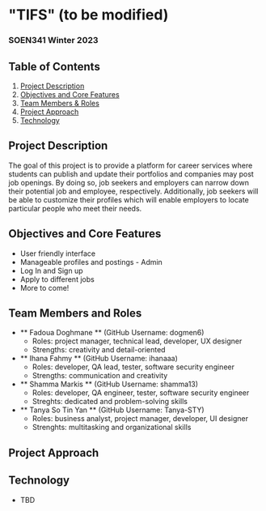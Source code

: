 # "TIFS" (to be modified)
### SOEN341 Winter 2023

## Table of Contents
1. [Project Description](#project-description)
2. [Objectives and Core Features](#objectives-and-core-features)
3. [Team Members & Roles](#team-members-and-roles)
4. [Project Approach](#project-approach)
5. [Technology](#technology)

## Project Description
The goal of this project is to provide a platform for career services where students can publish and update their portfolios and companies may post job openings. By doing so, job seekers and employers can narrow down their potential job and employee, respectively. Additionally, job seekers will be able to customize their profiles which will enable employers to locate particular people who meet their needs.   

## Objectives and Core Features
* User friendly interface
* Manageable profiles and postings - Admin
* Log In and Sign up
* Apply to different jobs 
* More to come!

## Team Members and Roles
* ** Fadoua Doghmane ** (GitHub Username: dogmen6)
  * Roles: project manager, technical lead, developer, UX designer
  * Strengths: creativity and detail-oriented
* ** Ihana Fahmy ** (GitHub Username: ihanaaa)
  * Roles: developer, QA lead, tester, software security engineer
  * Strengths: communication and creativity
* ** Shamma Markis ** (GitHub Username: shamma13)
  * Roles: developer, QA engineer, tester, software security engineer
  * Streghts: dedicated and problem-solving skills
* ** Tanya So Tin Yan ** (GitHub Username: Tanya-STY)
  * Roles: business analyst, project manager, developer, UI designer
  * Strenghts: multitasking and organizational skills


## Project Approach

## Technology
* TBD
